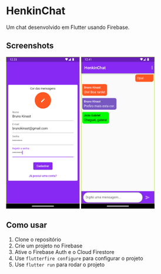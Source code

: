 # HenkinChat

Um chat desenvolvido em Flutter usando Firebase.

## Screenshots

<img src="signup.png" alt="signup" width="200"/>
<img src="chat.png" alt="signup" width="200"/>

## Como usar

1. Clone o repositório
2. Crie um projeto no Firebase
3. Ative o Firebase Auth e o Cloud Firestore
4. Use `flutterfire configure` para configurar o projeto
5. Use `flutter run` para rodar o projeto

